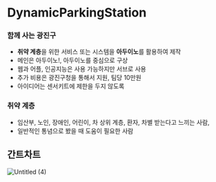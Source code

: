 # DynamicParkingStation

### 함께 사는 광진구

- **취약 계층**을 위한 서비스  또는 시스템을 **아두이노**를 활용하여 제작
- 메인은 아두이노!, 아두이노를 중심으로 구상
- 웹과 어플, 인공지능은 사용 가능하지만 서브로 사용
- 추가 비용은 광진구청을 통해서 지원, 팀당 10만원
- 아이디어는 센서키트에 제한을 두지 않도록

### **취약 계층**

- 임산부, 노인, 장애인, 어린이, 차 상위 계층, 환자, 차별 받는다고 느끼는 사람,
- 일반적인 통념으로 봤을 때 도움이 필요한 사람

## 간트차트
![Untitled (4)](https://user-images.githubusercontent.com/54783158/171394075-90cd91cf-1da7-4ddc-9b22-aa745f60bf06.png)

